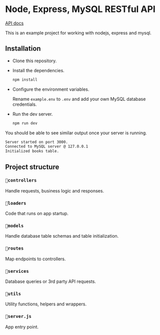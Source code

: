 # Node, Express, MySQL RESTful API

[API docs](https://documenter.getpostman.com/view/24030370/2s935kQ6hf)

This is an example project for working with nodejs, express and mysql.

## Installation

- Clone this repository.
- Install the dependencies.

  ```sh
  npm install
  ```

- Configure the environment variables.

  Rename `example.env` to `.env` and add your own MySQL database credentials.

- Run the dev server.

  ```sh
  npm run dev
  ```

You should be able to see similar output once your server is running.

```sh
Server started on port 3000.
Connected to MySQL server @ 127.0.0.1
Initialized books table.
```

## Project structure

### `📁controllers`

Handle requests, business logic and responses.

### `📁loaders`

Code that runs on app startup.

### `📁models`

Handle database table schemas and table initialization.

### `📁routes`

Map endpoints to controllers.

### `📁services`

Database queries or 3rd party API requests.

### `📁utils`

Utility functions, helpers and wrappers.

### `📄server.js`

App entry point.
